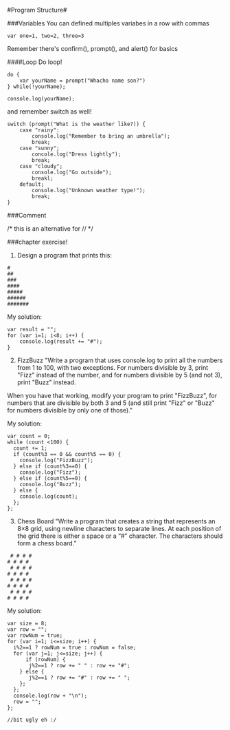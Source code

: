 #Program Structure#


###Variables
You can defined multiples variabes in a row with commas
```
var one=1, two=2, three=3
```

Remember there's confirm(), prompt(), and alert() for basics


####Loop
Do loop!
```
do {
    var yourName = prompt("Whacho name son?")
} while(!yourName);

console.log(yourName);
```

and remember switch as well!
```
switch (prompt("What is the weather like?)) {
    case "rainy":
        console.log("Remember to bring an umbrella");
        break;
    case "sunny";
        concole.log("Dress lightly");
        break;
    case "cloudy";
        console.log("Go outside");
        breakl;
    default;
        console.log("Unknown weather type!");
        break;
}
```

###Comment


/*
    this is an alternative for //
*/

###chapter exercise!
1. Design a program that prints this:
```
#
##
###
####
#####
######
#######
```

My solution:
```
var result = "";
for (var i=1; i<8; i++) {
    console.log(result += "#");
}
```

2. FizzBuzz
"Write a program that uses console.log to print all the numbers from 1 to 100, with two exceptions. For numbers divisible by 3, print "Fizz" instead of the number, and for numbers divisible by 5 (and not 3), print "Buzz" instead.

When you have that working, modify your program to print "FizzBuzz", for numbers that are divisible by both 3 and 5 (and still print "Fizz" or "Buzz" for numbers divisible by only one of those)."


My solution:
```
var count = 0;
while (count <100) {
  count += 1;
  if (count%3 == 0 && count%5 == 0) {
    console.log("FizzBuzz");
  } else if (count%3==0) {
    console.log("Fizz");
  } else if (count%5==0) {
    console.log("Buzz");
  } else {
    console.log(count);
  };
};
```

3. Chess Board
"Write a program that creates a string that represents an 8×8 grid, using newline characters to separate lines. At each position of the grid there is either a space or a “#” character. The characters should form a chess board."

```
 # # # #
# # # #
 # # # #
# # # #
 # # # #
# # # #
 # # # #
# # # #
```

My solution:
```
var size = 8;
var row = "";
var rowNum = true;
for (var i=1; i<=size; i++) {
  i%2==1 ? rowNum = true : rowNum = false;
  for (var j=1; j<=size; j++) {
      if (rowNum) {
       j%2==1 ? row += " " : row += "#";
    } else {
       j%2==1 ? row += "#" : row += " ";
    };
  };
  console.log(row + "\n");
  row = "";
};

//bit ugly eh :/
```
